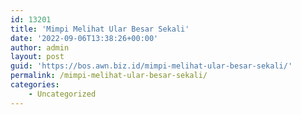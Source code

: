 ```yaml
---
id: 13201
title: 'Mimpi Melihat Ular Besar Sekali'
date: '2022-09-06T13:38:26+00:00'
author: admin
layout: post
guid: 'https://bos.awn.biz.id/mimpi-melihat-ular-besar-sekali/'
permalink: /mimpi-melihat-ular-besar-sekali/
categories:
    - Uncategorized
---
```


